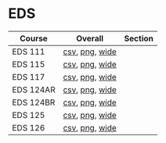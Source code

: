 # EDS

| Course | Overall | Section |
| ------ | ------- | ------- |
| EDS 111 | [csv](https://github.com/UCSD-Historical-Enrollment-Data/2024Summer2/blob/main/overall/EDS%20111.csv), [png](https://raw.githubusercontent.com/UCSD-Historical-Enrollment-Data/2024Summer2/main/plot_overall/EDS%20111.png), [wide](https://raw.githubusercontent.com/UCSD-Historical-Enrollment-Data/2024Summer2/main/plot_overall_wide/EDS%20111.png) |  |
| EDS 115 | [csv](https://github.com/UCSD-Historical-Enrollment-Data/2024Summer2/blob/main/overall/EDS%20115.csv), [png](https://raw.githubusercontent.com/UCSD-Historical-Enrollment-Data/2024Summer2/main/plot_overall/EDS%20115.png), [wide](https://raw.githubusercontent.com/UCSD-Historical-Enrollment-Data/2024Summer2/main/plot_overall_wide/EDS%20115.png) |  |
| EDS 117 | [csv](https://github.com/UCSD-Historical-Enrollment-Data/2024Summer2/blob/main/overall/EDS%20117.csv), [png](https://raw.githubusercontent.com/UCSD-Historical-Enrollment-Data/2024Summer2/main/plot_overall/EDS%20117.png), [wide](https://raw.githubusercontent.com/UCSD-Historical-Enrollment-Data/2024Summer2/main/plot_overall_wide/EDS%20117.png) |  |
| EDS 124AR | [csv](https://github.com/UCSD-Historical-Enrollment-Data/2024Summer2/blob/main/overall/EDS%20124AR.csv), [png](https://raw.githubusercontent.com/UCSD-Historical-Enrollment-Data/2024Summer2/main/plot_overall/EDS%20124AR.png), [wide](https://raw.githubusercontent.com/UCSD-Historical-Enrollment-Data/2024Summer2/main/plot_overall_wide/EDS%20124AR.png) |  |
| EDS 124BR | [csv](https://github.com/UCSD-Historical-Enrollment-Data/2024Summer2/blob/main/overall/EDS%20124BR.csv), [png](https://raw.githubusercontent.com/UCSD-Historical-Enrollment-Data/2024Summer2/main/plot_overall/EDS%20124BR.png), [wide](https://raw.githubusercontent.com/UCSD-Historical-Enrollment-Data/2024Summer2/main/plot_overall_wide/EDS%20124BR.png) |  |
| EDS 125 | [csv](https://github.com/UCSD-Historical-Enrollment-Data/2024Summer2/blob/main/overall/EDS%20125.csv), [png](https://raw.githubusercontent.com/UCSD-Historical-Enrollment-Data/2024Summer2/main/plot_overall/EDS%20125.png), [wide](https://raw.githubusercontent.com/UCSD-Historical-Enrollment-Data/2024Summer2/main/plot_overall_wide/EDS%20125.png) |  |
| EDS 126 | [csv](https://github.com/UCSD-Historical-Enrollment-Data/2024Summer2/blob/main/overall/EDS%20126.csv), [png](https://raw.githubusercontent.com/UCSD-Historical-Enrollment-Data/2024Summer2/main/plot_overall/EDS%20126.png), [wide](https://raw.githubusercontent.com/UCSD-Historical-Enrollment-Data/2024Summer2/main/plot_overall_wide/EDS%20126.png) |  |
